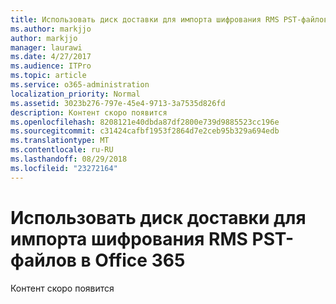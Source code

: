 ```yaml
---
title: Использовать диск доставки для импорта шифрования RMS PST-файлов в Office 365
ms.author: markjjo
author: markjjo
manager: laurawi
ms.date: 4/27/2017
ms.audience: ITPro
ms.topic: article
ms.service: o365-administration
localization_priority: Normal
ms.assetid: 3023b276-797e-45e4-9713-3a7535d826fd
description: Контент скоро появится
ms.openlocfilehash: 8208121e40dbda87df2800e739d9885523cc196e
ms.sourcegitcommit: c31424cafbf1953f2864d7e2ceb95b329a694edb
ms.translationtype: MT
ms.contentlocale: ru-RU
ms.lasthandoff: 08/29/2018
ms.locfileid: "23272164"
---
```

# <a name="use-drive-shipping-to-import-rms-encrypted-pst-files-to-office-365"></a>Использовать диск доставки для импорта шифрования RMS PST-файлов в Office 365

Контент скоро появится
  

